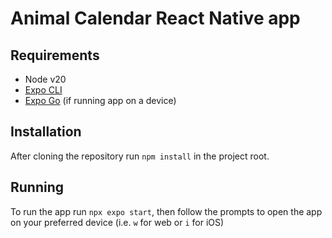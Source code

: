 # Animal Calendar React Native app

## Requirements

- Node v20
- [Expo CLI](https://docs.expo.dev/get-started/installation/)
- [Expo Go](https://expo.dev/go) (if running app on a device)

## Installation
After cloning the repository run `npm install` in the project root. 

## Running
To run the app run `npx expo start`, then follow the prompts to open the app on your preferred device (i.e. `w` for web or `i` for iOS)
